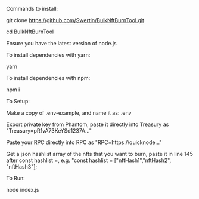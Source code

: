 Commands to install:

git clone https://github.com/Swertin/BulkNftBurnTool.git

cd BulkNftBurnTool

Ensure you have the latest version of node.js

To install dependencies with yarn:

yarn

To install dependencies with npm:

npm i


To Setup:

Make a copy of .env-example, and name it as: .env

Export private key from Phantom, paste it directly into Treasury as "Treasury=pR1vA73KeYSd1237A..."

Paste your RPC directly into RPC as "RPC=https://quicknode..."

Get a json hashlist array of the nfts that you want to burn, paste it in line 145 after const hashlist =, e.g. "const hashlist = ["nftHash1","nftHash2", "nftHash3"];


To Run:

node index.js